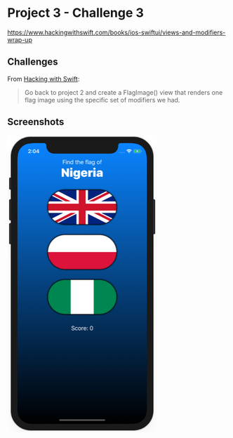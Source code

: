 # Project 3 - Challenge 3

https://www.hackingwithswift.com/books/ios-swiftui/views-and-modifiers-wrap-up

## Challenges

From [Hacking with Swift](https://www.hackingwithswift.com/books/ios-swiftui/views-and-modifiers-wrap-up):
>Go back to project 2 and create a FlagImage() view that renders one flag image using the specific set of modifiers we had.

## Screenshots

![screenshot1](screenshots/screen01.png)
